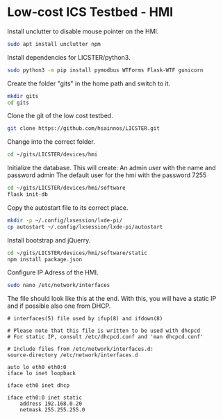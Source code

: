 # Low-cost ICS Testbed - HMI

Install unclutter to disable mouse pointer on the HMI.
```zsh
sudo apt install unclutter npm
```

Install dependencies for LICSTER/python3.
```zsh
sudo python3 -m pip install pymodbus WTForms Flask-WTF gunicorn 
```

Create the folder "gits" in the home path and switch to it.
```zsh
mkdir gits
cd gits
```

Clone the git of the low cost testbed.
```zsh
git clone https://github.com/hsainnos/LICSTER.git
```

Change into the correct folder.
```zsh
cd ~/gits/LICSTER/devices/hmi
```

Initialize the database. This will create:
	An admin user with the name and password admin
	The default user for the hmi with the password 7255
```zsh
cd ~/gits/LICSTER/devices/hmi/software
flask init-db
```

Copy the autostart file to its correct place.
```zsh
mkdir -p ~/.config/lxsession/lxde-pi/
cp autostart ~/.config/lxsession/lxde-pi/autostart
```

Install bootstrap and jQuerry.
```zsh
cd ~/gits/LICSTER/devices/hmi/software/static
npm install package.json
```

Configure IP Adress of the HMI.
```zsh
sudo nano /etc/network/interfaces
```

The file should look like this at the end.
With this, you will have a static IP and if possible also one from DHCP. 
```
# interfaces(5) file used by ifup(8) and ifdown(8)

# Please note that this file is written to be used with dhcpcd
# For static IP, consult /etc/dhcpcd.conf and 'man dhcpcd.conf'

# Include files from /etc/network/interfaces.d:
source-directory /etc/network/interfaces.d

auto lo eth0 eth0:0
iface lo inet loopback

iface eth0 inet dhcp

iface eth0:0 inet static
    address 192.168.0.20
    netmask 255.255.255.0

```
